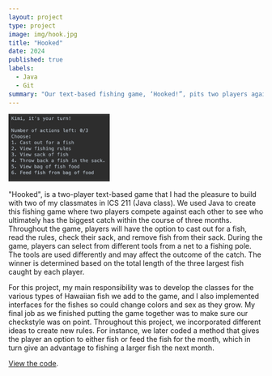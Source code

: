 ```yaml
---
layout: project
type: project
image: img/hook.jpg
title: "Hooked"
date: 2024
published: true
labels:
  - Java
  - Git
summary: "Our text-based fishing game, ‘Hooked!”, pits two players against each other in a year-long fishing competition. Each player will have a chance to fish every month, giving them 12 opportunities each to reel in the biggest catch. "
---
```


<div class="text-center p-4">
  <img width="200px" src="../img//gameplay.png" class="img-thumbnail" >

</div>

"Hooked", is a two-player text-based game that I had the pleasure to build with two of my classmates in ICS 211 (Java class). We used Java to create this fishing game where two players compete against each other to see who ultimately has the biggest catch within the course of three months. Throughout the game, players will have the option to cast out for a fish, read the rules, check their sack, and remove fish from their sack. During the game, players can select from different tools from a net to a fishing pole. The tools are used differently and may affect the outcome of the catch. The winner is determined based on the total length of the three largest fish caught by each player.


For this project, my main responsibility was to develop the classes for the various types of Hawaiian fish we add to the game, and I also implemented interfaces for the fishes so could change colors and sex as they grow. My final job as we finished putting the game together was to make sure our checkstyle was on point. Throughout this project, we incorporated different ideas to create new rules. For instance, we later coded a method that gives the player an option to either fish or feed the fish for the month, which in turn give an advantage to fishing a larger fish the next month.


[View the code](https://github.com/kqimi/Fish-Game).
